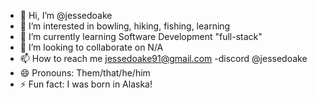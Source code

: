 - 👋 Hi, I’m @jessedoake
- 👀 I’m interested in bowling, hiking, fishing, learning
- 🌱 I’m currently learning Software Development "full-stack"
- 💞️ I’m looking to collaborate on N/A
- 📫 How to reach me jessedoake91@gmail.com -discord @jessedoake
- 😄 Pronouns: Them/that/he/him
- ⚡ Fun fact: I was born in Alaska!

<!---
valientjuno/valientjuno is a ✨ special ✨ repository because its `README.md` (this file) appears on your GitHub profile.
You can click the Preview link to take a look at your changes.
--->
